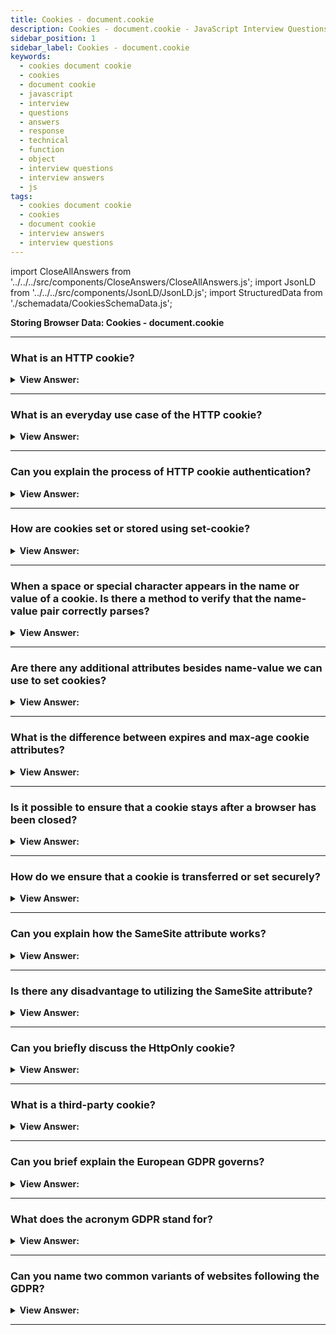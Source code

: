 ```yaml
---
title: Cookies - document.cookie
description: Cookies - document.cookie - JavaScript Interview Questions and Answers Cookies are tiny data strings saved directly in the browser. Frontend Developer Questions
sidebar_position: 1
sidebar_label: Cookies - document.cookie
keywords:
  - cookies document cookie
  - cookies
  - document cookie
  - javascript
  - interview
  - questions
  - answers
  - response
  - technical
  - function
  - object
  - interview questions
  - interview answers
  - js
tags:
  - cookies document cookie
  - cookies
  - document cookie
  - interview answers
  - interview questions
---
```


import CloseAllAnswers from '../../../src/components/CloseAnswers/CloseAllAnswers.js';
import JsonLD from '../../../src/components/JsonLD/JsonLD.js';
import StructuredData from './schemadata/CookiesSchemaData.js';

<JsonLD data={StructuredData} />

<head>
  <title>Cookies - document.cookie | JavaScript Interview Questions</title>
</head>

**Storing Browser Data: Cookies - document.cookie**

<CloseAllAnswers />

---

### What is an HTTP cookie?

<details>
  <summary><strong>View Answer:</strong></summary>
  <div>
  <div><strong>Interview Response:</strong> An HTTP cookie is a small piece of data stored on a user's device by the web browser while browsing a website, often used to remember stateful information
    </div><br/>
  <div><strong>Technical Response:</strong> Cookies are tiny data strings saved directly in the browser. They are a component of the HTTP protocol, as described by RFC 6265. Cookies are often set by a web server using the Set-Cookie HTTP-header response. Then, using the Cookie HTTP-header, the browser automatically adds them to (nearly) every request to the same website domain.
    </div>
  </div>
</details>

---

### What is an everyday use case of the HTTP cookie?

<details>
  <summary><strong>View Answer:</strong></summary>
  <div>
  <div><strong>Interview Response:</strong> An everyday use case of HTTP cookies is remembering user login information, allowing for automatic login to websites, and personalization of the user experience.
    </div>
  </div>
</details>

---

### Can you explain the process of HTTP cookie authentication?

<details>
  <summary><strong>View Answer:</strong></summary>
  <div>
  <div><strong>Interview Response:</strong> In HTTP cookie authentication, after initial login, the server sends a cookie to the client. The client sends back this cookie in subsequent requests for user identification.
    </div><br/>
  <div><strong>Technical Response:</strong> Yes, once a user visits a page that requires authentication. The user signs in and the server uses the Set-Cookie HTTP-header in response to set a cookie with a unique “session identifier”. Next time when the request transfers to the same domain, the browser sends the cookie over the net using the Cookie HTTP-header. So, the server knows who made the request. We can also access cookies from the browser using document.cookie property.
    </div>
  </div>
</details>

---

### How are cookies set or stored using set-cookie?

<details>
  <summary><strong>View Answer:</strong></summary>
  <div>
  <div><strong>Interview Response:</strong> Cookies are set or stored using the Set-Cookie HTTP response header. The header specifies the name and value of the cookie, as well as other attributes such as the expiration date and the domain to which it applies. The browser then stores the cookie on the user's computer and sends it back to the server with each subsequent request.
    </div><br />
  <div><strong>Technical Details:</strong> The value of document.cookie comprises name=value pairs separated by a semicolon ';'. Each one is a different cookie. To find a specific cookie, we may divide document.cookie with a ';' semicolon and then look for the correct name. To do this, we may utilize either regular expressions or array functions. We can use the write operation to document.cookie. However, it is not a data property; rather, it is an accessor (getter/setter). An assignment to it receives particular consideration. A write operation executes to write to document.cookie. Cookie updates just the cookies specified and do not affect other cookies. We may create a new cookie by just calling the setter on the document. "name=value" cookie This instructs the server supplying the headers to instruct the client to save a pair of cookies.
    </div><br />
  <div><strong className="codeExample">Code Example:</strong><br /><br />

  <div></div>

```js
document.cookie = 'user=John'; // update only cookie named 'user'
alert(document.cookie); // show all cookies, not just user
```

  </div>
  </div>
</details>

---

### When a space or special character appears in the name or value of a cookie. Is there a method to verify that the name-value pair correctly parses?

<details>
  <summary><strong>View Answer:</strong></summary>
  <div>
  <div><strong>Interview Response:</strong> Yes, special characters in cookie names/values must be URL encoded to ensure correct parsing. JavaScript's encodeURIComponent function can be used for this purpose.
    </div><br />
  <div><strong>Technical Details:</strong> Technically, name and value can have any characters, and we should escape the characters using a built-in encodeURIComponent function to keep the proper formatting. We should note, there are a few limitations to using the encodeURIComponent function. The name=value pair, after encodeURIComponent, should not exceed 4KB. So, we cannot store anything huge in a cookie. The number of cookies per domain is limited to around 20+; the exact limit depends on the browser.
    </div><br />
  <div><strong className="codeExample">Code Example:</strong><br /><br />

  <div></div>

```js
// special characters (spaces), need encoding
let name = 'my name';
let value = 'John Smith';

// encodes the cookie as my%20name=John%20Smith
document.cookie = encodeURIComponent(name) + '=' + encodeURIComponent(value);

alert(document.cookie); // ...; my%20name=John%20Smith
```

  </div>
  </div>
</details>

---

### Are there any additional attributes besides name-value we can use to set cookies?

<details>
  <summary><strong>View Answer:</strong></summary>
  <div>
  <div><strong>Interview Response:</strong> Yes, additional attributes include 'Domain', 'Path', 'Expires', 'Max-Age', 'Secure', 'HttpOnly', and 'SameSite' to specify cookie behavior and security.
    </div><br />
  <div><strong>Technical Response:</strong> In addition to the name-value attributes, we have access to the expires, domain, path, and secure attributes. The expires attribute represents the date the cookie plans to expire. The cookie plans to expire when the visitor quits the browser. The domain refers to the domain of your site. This action also covers sub-domains if necessary. The path parameter specifies the location of the directory or web page that sets the cookie. Leave this box blank if you want to retrieve the cookie from any directory or page. If the security property includes the term "secure," the cookie may only be received from a secure server. If this attribute is empty, there is no such limitation. Also, an additional attribute replaces expires, which is max-age. The max-age attribute is the modern cookie expiration that uses milliseconds instead of a date.
    </div><br />
  <div><strong className="codeExample">Code Example:</strong><br /><br />

  <div></div>

```js
// Standard name/value implementation
document.cookie = 'username=John Doe';

// Detailed cookie with expires and path
document.cookie =
  'username=John Doe; expires=Thu, 18 Dec 2013 12:00:00 UTC; path=/';
```

  </div>
  </div>
</details>

---

### What is the difference between expires and max-age cookie attributes?

<details>
  <summary><strong>View Answer:</strong></summary>
  <div>
  <div><strong>Interview Response:</strong> 'Expires' sets a specific date/time for cookie deletion. 'Max-Age' sets the duration in seconds until deletion. 'Max-Age' has precedence if both are set.
    </div><br/>
  <div><strong>Technical Response:</strong> The simple answer is that it expires and sets an expiring date when the cookie gets deleted from the document. Max-age sets the time in seconds when a browser cookie gets deleted from the document. Although Max-age is the modern implementation, We should note that Max-Age is not supported in Internet Explorer versions 6 through 8. Max-age is the recommended implementation in modern web development.
    </div>
  </div>
</details>

---

### Is it possible to ensure that a cookie stays after a browser has been closed?

<details>
  <summary><strong>View Answer:</strong></summary>
  <div>
  <div><strong>Interview Response:</strong> Yes, by setting an 'Expires' or 'Max-Age' attribute, you can create a persistent cookie that remains after the browser closes.
    </div><br />
  <div><strong>Technical Response:</strong> To let cookies survive a browser closure, we can set either the expires or max-age option. If a cookie does not have one of these options, it disappears when the browser is closed. We call these cookies “session cookies”. The cookie expiration date defines the time when the browser automatically deletes it. The date must be precisely in this format, in the GMT timezone. We can use date.toUTCString to extract it. If we set expires to a date in the past, the cookie gets deleted. Max-age is an alternative to expires and specifies the cookie’s expiration in seconds from the current moment. If set to zero or a negative value, the cookie gets deleted.
    </div><br />
  <div><strong className="codeExample">Code Example:</strong><br /><br />

  <div></div>

```js
// ** Using Expires, +1 day from now
let date = new Date(Date.now() + 86400e3);
date = date.toUTCString();
document.cookie = 'user=John; expires=' + date;

// ** Using Max-age, cookie will die in +1 hour from now
document.cookie = 'user=John; max-age=3600';

// delete cookie (let it expire right now)
document.cookie = 'user=John; max-age=0';
```

  </div>
  </div>
</details>

---

### How do we ensure that a cookie is transferred or set securely?

<details>
  <summary><strong>View Answer:</strong></summary>
  <div>
  <div><strong>Interview Response:</strong> By setting the 'Secure' attribute of a cookie, you ensure that it is only sent over secure HTTPS connections, protecting the data from interception.
    </div><br />
  <div><strong>Technical Response:</strong> We must do several things to ensure that a cookie is transferred and set securely. First, we must use the HTTPS protocol to secure our documents. By default, if we set a cookie at http://site.com, it also appears at https://site.com and vice versa. Cookies are domain-based; they do not distinguish between the protocols. We must take the additional step to implement the secure attribute when setting the cookie. With this option, if https://site.com sets a cookie, then it does not appear when the same site is accessed by HTTP, as http://site.com. So, if a cookie has sensitive content that we should not transfer over un-encrypted HTTP, the secure flag is the right thing.
    </div><br />
  <div><strong className="codeExample">Code Example:</strong><br /><br />

  <div></div>

```js
// assuming we are on https:// now
// set the cookie to be secure (only accessible over HTTPS)
document.cookie = 'user=John; secure';
```

  </div>
  </div>
</details>

---

### Can you explain how the SameSite attribute works?

<details>
  <summary><strong>View Answer:</strong></summary>
  <div>
  <div><strong>Interview Response:</strong> SameSite attribute in cookies restricts their sending to first-party contexts, mitigating CSRF attacks and limiting user tracking by blocking access under certain cross-site scenarios.
    </div><br />
  <div><strong>Interview Response:</strong> The SameSite property allows you to declare if your cookie should get restricted to a first-party or same-site context. The SameSite attribute accepts three values, including lax, strict, and none. Cookies are not transmitted on regular cross-site sub-requests in the SameSite lax mode but transfer when a user navigates within the original site. If we do not set the SameSite property explicitly in recent browser versions the default sets (lax replaced none as the default value). In strict mode, cookies only transfer in a first-party context and do not transmit along with requests initiated by third-party websites (no cross-site implementations allowed). The none attribute value enables cookies to transmit in all contexts. We set SameSite=none, and the cookie secure attribute must also be set (or the cookie gets blocked).
    </div><br />
  <div><strong className="codeExample">Code Example:</strong><br /><br />

  <div></div>

Here's a simple example of setting a cookie with the SameSite attribute in a HTTP response:

```http
Set-Cookie: key=value; SameSite=Strict
```

In JavaScript, you can set a cookie with the SameSite attribute as follows:

```javascript
document.cookie = "key=value; SameSite=Strict";
```

```js
res.cookie('3pcookie', 'value', { sameSite: 'none', secure: true });
```

  </div>
  </div>
</details>

---

### Is there any disadvantage to utilizing the SameSite attribute?

<details>
  <summary><strong>View Answer:</strong></summary>
  <div>
  <div><strong>Interview Response:</strong> Yes, SameSite attribute may break legitimate cross-site requests (like third-party logins), and older browsers may not support it, potentially causing compatibility issues.
    </div>
  </div>
</details>

---

### Can you briefly discuss the HttpOnly cookie?

<details>
  <summary><strong>View Answer:</strong></summary>
  <div>
  <div><strong>Interview Response:</strong> HttpOnly is a flag for cookies that makes them inaccessible via JavaScript, preventing cross-site scripting (XSS) attacks by limiting cookie exposure to server-side scripts.
    </div><br />
  <div><strong>Technical Response:</strong> HttpOnly cookies were first implemented in 2002 by Microsoft Internet Explorer developers for Internet Explorer 6 SP1. According to the Microsoft Developer Network, HttpOnly is an additional flag included in a Set-Cookie HTTP response header. When generating a cookie, using the HttpOnly flag helps mitigate the risk of client-side script accessing the protected cookie (if the browser supports it). The web-server uses the Set-Cookie header to set a cookie, and also, it may set the httpOnly option. JavaScript cannot access the values of cookies that the server response tagged with HttpOnly, and it cannot write new values to them either.
    </div><br />
  <div><strong className="codeExample">Code Example:</strong><br /><br />

  <div></div>

```csharp
C# Example: HttpCookie.HttpOnly Property

public bool HttpOnly { get; set; }
```

  </div>
  </div>
</details>

---

### What is a third-party cookie?

<details>
  <summary><strong>View Answer:</strong></summary>
  <div>
  <div><strong>Interview Response:</strong> Third-party cookies are set by domains other than the one being visited directly by the user, often for tracking and online-advertising purposes.
    </div><br/>
  <div><strong>Technical Response:</strong> A cookie is referred to as "third-party" if it gets placed by a domain not visited by the user. Because of their nature, Developers commonly use third-party cookies for tracking and advertising services. Because of coupling tied to the original domain, ads.com may monitor the same person across other sites if they all visit it. Because some individuals dislike third-party monitoring, browsers allow you to disable such cookies.
    </div>
  </div>
</details>

---

### Can you brief explain the European GDPR governs?

<details>
  <summary><strong>View Answer:</strong></summary>
  <div>
  <div><strong>Interview Response:</strong> The GDPR (General Data Protection Regulation) governs data privacy in the EU, protecting individuals' rights over personal data, requiring consent for data processing, and imposing strict penalties for non-compliance.
    </div><br/>
  <div><strong>Detailed Response:</strong> There is legislation in Europe called GDPR, that enforces a set of rules for websites to respect the users’ privacy. One of these rules is to require explicit permission for tracking cookies from the user. Please note that this is only about tracking / identifying / authorizing cookies. So, if we set a cookie that saves some information but neither tracks nor identifies the user, we are free to do it. But if we are going to set a cookie with an authentication session or a tracking id, then a user must allow that.
    </div>
  </div>
</details>

---

### What does the acronym GDPR stand for?

<details>
  <summary><strong>View Answer:</strong></summary>
  <div>
  <div><strong>Interview Response:</strong> The GDPR is the acronym for General Data Protection Regulation 2016/679, a regulation in EU law on data protection and privacy in the European Union and the European Economic Area. It also addresses the transfer of personal data outside the EU and EEA areas.
    </div>
  </div>
</details>

---

### Can you name two common variants of websites following the GDPR?

<details>
  <summary><strong>View Answer:</strong></summary>
  <div>
  <div><strong>Interview Response:</strong> Sure, two common ways websites comply with the General Data Protection Regulation (GDPR) include displaying cookie consent banners that ask users for explicit permission to use cookies, and providing mechanisms for users to request the deletion of their personal data, thus respecting their right to be forgotten.
    </div><br/>
  <div><strong>Interview Response:</strong> Websites generally have two variants of following GDPR.<br /><br />(1) If a website wants to set tracking cookies only for authenticated users. The registration form should have a checkbox like “accept the privacy policy” (that describes how cookies get used), the user must check it, and then the website is free to set auth cookies.<br /><br />(2) If a website wants to place tracking cookies for everyone. A website shows a modal “splash screen” for newcomers and requires them to agree to the cookies. Then the website can set them and let people see the content. However, this might be upsetting for first-time visitors. Nobody likes seeing such "must-click" modal splash displays instead of the content. However, GDPR necessitates an express agreement between the user and the website owner.
    </div>
  </div>
</details>

---
